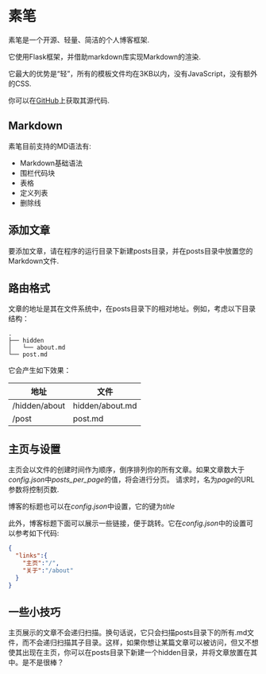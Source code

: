# 素笔

素笔是一个开源、轻量、简洁的个人博客框架.

它使用Flask框架，并借助markdown库实现Markdown的渲染.

它最大的优势是“轻”，所有的模板文件均在3KB以内，没有JavaScript，没有额外的CSS.

你可以在[GitHub](https://github.com/JulianDan/mBlog)上获取其源代码.

## Markdown

素笔目前支持的MD语法有:

- Markdown基础语法
- 围栏代码块
- 表格
- 定义列表
- 删除线

## 添加文章

要添加文章，请在程序的运行目录下新建posts目录，并在posts目录中放置您的Markdown文件.

## 路由格式

文章的地址是其在文件系统中，在posts目录下的相对地址。例如，考虑以下目录结构：

```text
.
├── hidden
│   └── about.md
└── post.md
```

它会产生如下效果：

|  地址  | 文件 |
|---|---|
|  /hidden/about |  hidden/about.md |
|  /post |  post.md  |

## 主页与设置

主页会以文件的创建时间作为顺序，倒序排列你的所有文章。如果文章数大于*config.json*中*posts_per_page*的值，将会进行分页。 请求时，名为*page*的URL参数将控制页数.

博客的标题也可以在*config.json*中设置，它的键为*title*

此外，博客标题下面可以展示一些链接，便于跳转。它在*config.json*中的设置可以参考如下代码:

```json
{
  "links":{
    "主页":"/",
    "关于":"/about"
  }
}
```

## 一些小技巧

主页展示的文章不会递归扫描。换句话说，它只会扫描posts目录下的所有.md文件，而不会递归扫描其子目录。这样，如果你想让某篇文章可以被访问，但又不想使其出现在主页，你可以在posts目录下新建一个hidden目录，并将文章放置在其中。是不是很棒？
